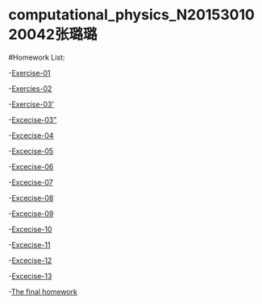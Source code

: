 # computational_physics_N2015301020042张璐璐

#Homework List:

-[Exercise-01](https://github.com/Zhanglulu1999/computational_physics_N2015301020042/blob/master/README.md)

-[Exercies-02](https://github.com/Zhanglulu1999/computational_physics_N2015301020042/blob/master/name)

-[Exercise-03'](https://github.com/Zhanglulu1999/computational_physics_N2015301020042/blob/master/movename)

-[Excecise-03"](https://github.com/Zhanglulu1999/computational_physics_N2015301020042/blob/master/rotation.py)

-[Excecise-04](https://www.zybuluo.com/zhanglulu/note/508522)

-[Excecise-05](https://www.zybuluo.com/zhanglulu/note/533751)

-[Excecise-06](https://www.zybuluo.com/zhanglulu/note/541320)

-[Excecise-07](https://www.zybuluo.com/zhanglulu/note/550160)

-[Excecise-08](https://www.zybuluo.com/zhanglulu/note/567779)

-[Excecise-09](https://www.zybuluo.com/zhanglulu/note/574879)

-[Excecise-10](https://www.zybuluo.com/zhanglulu/note/588085)

-[Excecise-11](https://www.zybuluo.com/zhanglulu/note/588245)

-[Excecise-12](https://www.zybuluo.com/zhanglulu/note/597486)

-[Excecise-13](https://www.zybuluo.com/zhanglulu/note/605912)

-[The final homework]()
